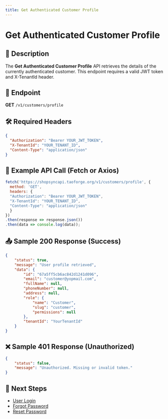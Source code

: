 ```yaml
---
title: Get Authenticated Customer Profile
---
```


# Get Authenticated Customer Profile

## 📌 Description
The **Get Authenticated Customer Profile** API retrieves the details of the currently authenticated customer. This endpoint requires a valid JWT token and X-TenantId header.

## 🔗 Endpoint
**GET** `/v1/customers/profile`

## 🛠️ Required Headers
```json
{
  "Authorization": "Bearer YOUR_JWT_TOKEN",
  "X-TenantId": "YOUR_TENANT_ID",
  "Content-Type": "application/json"
}
```

## 📡 Example API Call (Fetch or Axios)
```javascript
fetch('https://shopsyncapi.taoforge.org/v1/customers/profile', {
  method: 'GET',
  headers: {
  "Authorization": "Bearer YOUR_JWT_TOKEN",
  "X-TenantId": "YOUR_TENANT_ID",
  "Content-Type": "application/json"
  }
})
.then(response => response.json())
.then(data => console.log(data));
```

## 📤 Sample 200 Response (Success)
```json
{
    "status": true,
    "message": "User profile retrieved",
    "data": {
        "id": "67a5ff5cb6ac842d1241d096",
        "email": "customer@yopmail.com",
        "fullName": null,
        "phoneNumber": null,
        "address": null,
        "role": {
            "name": "Customer",
            "slug": "customer",
            "permissions": null
        },
        "tenantId": "YourTenantId"
    }
}
```

## ❌ Sample 401 Response (Unauthorized)
```json
{
    "status": false,
    "message": "Unauthorized. Missing or invalid token."
}
```

## 🔗 Next Steps
- [User Login](./login.md)
- [Forgot Password](./forgot-password.md)
- [Reset Password](./reset-password.md)